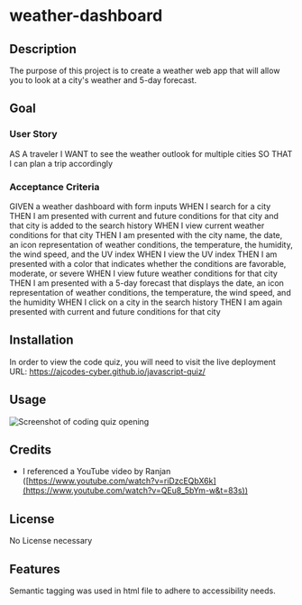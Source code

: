 # weather-dashboard

## Description

The purpose of this project is to create a weather web app that will allow you to look at a city's weather and 5-day forecast. 

## Goal

### User Story

AS A traveler
I WANT to see the weather outlook for multiple cities
SO THAT I can plan a trip accordingly

### Acceptance Criteria

GIVEN a weather dashboard with form inputs
WHEN I search for a city
THEN I am presented with current and future conditions for that city and that city is added to the search history
WHEN I view current weather conditions for that city
THEN I am presented with the city name, the date, an icon representation of weather conditions, the temperature, the humidity, the wind speed, and the UV index
WHEN I view the UV index
THEN I am presented with a color that indicates whether the conditions are favorable, moderate, or severe
WHEN I view future weather conditions for that city
THEN I am presented with a 5-day forecast that displays the date, an icon representation of weather conditions, the temperature, the wind speed, and the humidity
WHEN I click on a city in the search history
THEN I am again presented with current and future conditions for that city


## Installation

In order to view the code quiz, you will need to visit the live deployment URL: https://ajcodes-cyber.github.io/javascript-quiz/

## Usage

![Screenshot of coding quiz opening](./assets/images/coding-quiz-screenshot.png)

## Credits

* I referenced a YouTube video by Ranjan ([https://www.youtube.com/watch?v=riDzcEQbX6k](https://www.youtube.com/watch?v=QEu8_5bYm-w&t=83s))

## License

No License necessary

## Features

Semantic tagging was used in html file to adhere to accessibility needs.
